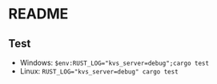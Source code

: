 # README

## Test

- Windows: `$env:RUST_LOG="kvs_server=debug";cargo test`
- Linux: `RUST_LOG="kvs_server=debug" cargo test`
